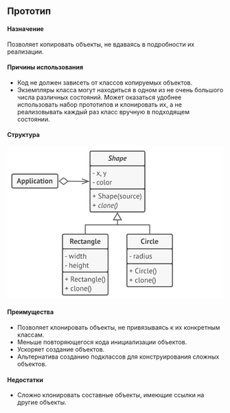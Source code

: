## Прототип

#### Назначение
Позволяет копировать объекты, не вдаваясь в подробности их реализации. 

#### Причины использования
- Код не должен зависеть от классов копируемых объектов.
- Экземпляры класса могут находиться в одном из не очень большого числа
 различных состояний. Может оказаться удобнее использовать набор прототипов и клонировать их, 
 а не реализовывать каждый раз класс вручную в подходящем состоянии. 

#### Структура
![Структура](./src/main/resources/images/prototype.png)

#### Преимущества
- Позволяет клонировать объекты, не привязываясь к их конкретным классам.
- Меньше повторяющегося кода инициализации объектов.
- Ускоряет создание объектов.
- Альтернатива созданию подклассов для конструирования сложных объектов.

#### Недостатки
- Сложно клонировать составные объекты, имеющие ссылки на другие объекты.